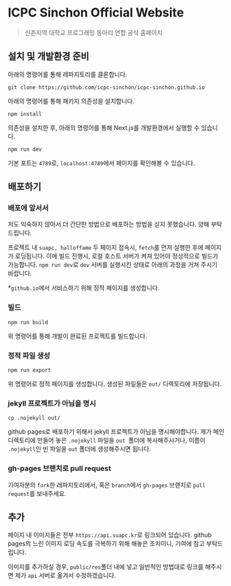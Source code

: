<!-- ![Logo of the project](./public/favicon.png) -->

# ICPC Sinchon Official Website

> 신촌지역 대학교 프로그래밍 동아리 연합 공식 홈페이지



## 설치 및 개발환경 준비

아래의 명령어를 통해 레파지토리를 클론합니다.

```shell
git clone https://github.com/icpc-sinchon/icpc-sinchon.github.io
```

아래의 명령어를 통해 패키지 의존성을 설치합니다.

```shell
npm install
```

의존성을 설치한 후, 아래의 명령어를 통해 Next.js를 개발환경에서 실행할 수 있습니다.

```shell
npm run dev
```

기본 포트는 `4789`로, `localhost:4789`에서 페이지를 확인해볼 수 있습니다.



## 배포하기

### 배포에 앞서서

저도 익숙하지 않아서 더 간단한 방법으로 배포하는 방법을 싣지 못했습니다. 양해 부탁드립니다.

프로젝트 내 `suapc, halloffame` 두 페이지 접속시, `fetch`를 먼저 실행한 후에 페이지가 로딩됩니다.
이에 빌드 진행시, 로컬 호스트 서버가 켜져 있어야 정상적으로 빌드가 가능합니다. 
`npm run dev`로 `dev` 서버를 실행시킨 상태로 아래의 과정을 거쳐 주시기 바랍니다.

*`github.io`에서 서비스하기 위해 정적 페이지를 생성합니다. 



### 빌드

```shell
npm run build
```

위 명령어를 통해 개발이 완료된 프로젝트를 빌드합니다.

### 정적 파일 생성

```shell
npm run export
```

위 명령어로 정적 페이지를 생성합니다. 생성된 파일들은 `out/` 디렉토리에 저장됩니다.

### jekyll 프로젝트가 아님을 명시

```shell
cp .nojekyll out/
```

github pages로 배포하기 위해서 jekyll 프로젝트가 아님을 명시해야합니다.
제가 메인 디렉토리에 만들어 놓은 `.nojekyll` 파일을 `out `폴더에 복사해주시거나, 
이름이 `.nojekyll`인 빈 파일을 `out` 폴더에 생성해주시면 됩니다.

### gh-pages 브랜치로 pull request 

기여자분의 `fork`한 레파지토리에서, 혹은 `branch`에서 `gh-pages` 브랜치로 `pull request`를 보내주세요.




## 추가

페이지 내 이미지들은 전부 `https://api.suapc.kr`로 링크되어 있습니다. 
github pages의 느린 이미지 로딩 속도를 극복하기 위해 해놓은 조치이니, 기여에 참고 부탁드립니다.

이미지를 추가하실 경우, `public/res`폴더 내에 넣고 일반적인 방법대로 링크를 해주시면 제가
`api` 서버로 옮겨서 수정하겠습니다.

